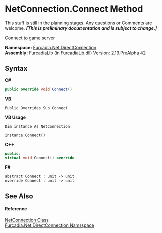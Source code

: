 # NetConnection.Connect Method 
This stuff is still in the planning stages. Any questions or Comments are welcome. _**\[This is preliminary documentation and is subject to change.\]**_

Connect to game server

**Namespace:**&nbsp;<a href="N_Furcadia_Net_DirectConnection">Furcadia.Net.DirectConnection</a><br />**Assembly:**&nbsp;FurcadiaLib (in FurcadiaLib.dll) Version: 2.19.PreAlpha 42

## Syntax

**C#**<br />
``` C#
public override void Connect()
```

**VB**<br />
``` VB
Public Overrides Sub Connect
```

**VB Usage**<br />
``` VB Usage
Dim instance As NetConnection

instance.Connect()
```

**C++**<br />
``` C++
public:
virtual void Connect() override
```

**F#**<br />
``` F#
abstract Connect : unit -> unit 
override Connect : unit -> unit 
```


## See Also


#### Reference
<a href="T_Furcadia_Net_DirectConnection_NetConnection">NetConnection Class</a><br /><a href="N_Furcadia_Net_DirectConnection">Furcadia.Net.DirectConnection Namespace</a><br />